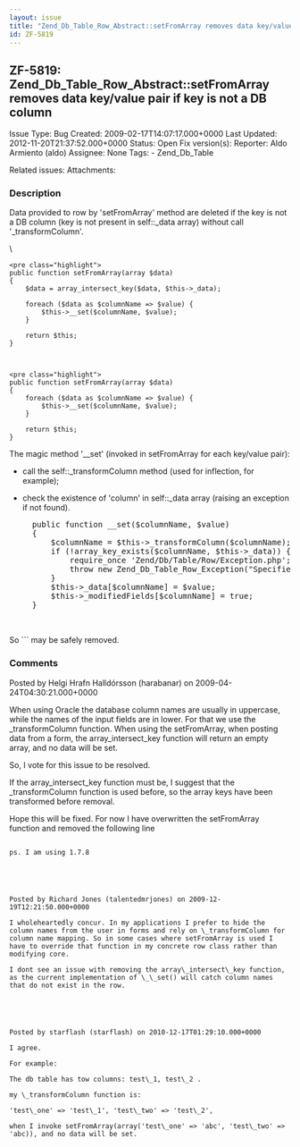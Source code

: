 ```yaml
---
layout: issue
title: "Zend_Db_Table_Row_Abstract::setFromArray removes data key/value pair if key is not a DB column"
id: ZF-5819
---
```


ZF-5819: Zend\_Db\_Table\_Row\_Abstract::setFromArray removes data key/value pair if key is not a DB column
-----------------------------------------------------------------------------------------------------------

 Issue Type: Bug Created: 2009-02-17T14:07:17.000+0000 Last Updated: 2012-11-20T21:37:52.000+0000 Status: Open Fix version(s): 
 Reporter:  Aldo Armiento (aldo)  Assignee:  None  Tags: - Zend\_Db\_Table
 
 Related issues: 
 Attachments: 
### Description

Data provided to row by 'setFromArray' method are deleted if the key is not a DB column (key is not present in self::\_data array) without call '\_transformColumn'.

\\

 
    <pre class="highlight">
    public function setFromArray(array $data)
    {
        $data = array_intersect_key($data, $this->_data);
    
        foreach ($data as $columnName => $value) {
            $this->__set($columnName, $value);
        }
    
        return $this;
    }


 
    <pre class="highlight">
    public function setFromArray(array $data)
    {
        foreach ($data as $columnName => $value) {
            $this->__set($columnName, $value);
        }
    
        return $this;
    }


The magic method '\_\_set' (invoked in setFromArray for each key/value pair):

- call the self::\_transformColumn method (used for inflection, for example);
- check the existence of 'column' in self::\_data array (raising an exception if not found).
 

    <pre class="highlight">
    public function __set($columnName, $value)
    {
        $columnName = $this->_transformColumn($columnName);
        if (!array_key_exists($columnName, $this->_data)) {
            require_once 'Zend/Db/Table/Row/Exception.php';
            throw new Zend_Db_Table_Row_Exception("Specified column \"$columnName\" is not in the row");
        }
        $this->_data[$columnName] = $value;
        $this->_modifiedFields[$columnName] = true;
    }


So ``` may be safely removed.

 

 

### Comments

Posted by Helgi Hrafn Halldórsson (harabanar) on 2009-04-24T04:30:21.000+0000

When using Oracle the database column names are usually in uppercase, while the names of the input fields are in lower. For that we use the \_transformColumn function. When using the setFromArray, when posting data from a form, the array\_intersect\_key function will return an empty array, and no data will be set.

So, I vote for this issue to be resolved.

If the array\_intersect\_key function must be, I suggest that the \_transformColumn function is used before, so the array keys have been transformed before removal.

Hope this will be fixed. For now I have overwritten the setFromArray function and removed the following line

```

ps. I am using 1.7.8

 

 

Posted by Richard Jones (talentedmrjones) on 2009-12-19T12:21:50.000+0000

I wholeheartedly concur. In my applications I prefer to hide the column names from the user in forms and rely on \_transformColumn for column name mapping. So in some cases where setFromArray is used I have to override that function in my concrete row class rather than modifying core.

I dont see an issue with removing the array\_intersect\_key function, as the current implementation of \_\_set() will catch column names that do not exist in the row.

 

 

Posted by starflash (starflash) on 2010-12-17T01:29:10.000+0000

I agree.

For example:

The db table has tow columns: test\_1, test\_2 .

my \_transformColumn function is:

'test\_one' => 'test\_1', 'test\_two' => 'test\_2',

when I invoke setFromArray(array('test\_one' => 'abc', 'test\_two' => 'abc)), and no data will be set.

 

 